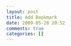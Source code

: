 ```yaml
---
layout: post
title: Add Bookmark
date: 2009-05-28 20:52
comments: true
categories: []
---
```


